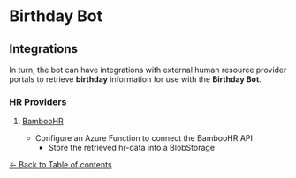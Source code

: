 # Birthday Bot

## Integrations

In turn, the bot can have integrations with external human resource provider portals to retrieve **birthday** information for use with the **Birthday Bot**.

### HR Providers

1. [BambooHR](BambooHR.md)
        
    - Configure an Azure Function to connect the BambooHR API
        - Store the retrieved hr-data into a BlobStorage

[← Back to Table of contents](README.md#table-of-contents)